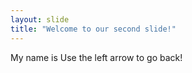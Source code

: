 ```yaml
---
layout: slide
title: "Welcome to our second slide!"
---
```

My name is 
Use the left arrow to go back!
